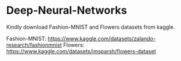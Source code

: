 # Deep-Neural-Networks

Kindly download Fashion-MNIST and Flowers datasets from kaggle.

Fashion-MNIST: https://www.kaggle.com/datasets/zalando-research/fashionmnist
Flowers: https://www.kaggle.com/datasets/imsparsh/flowers-dataset
